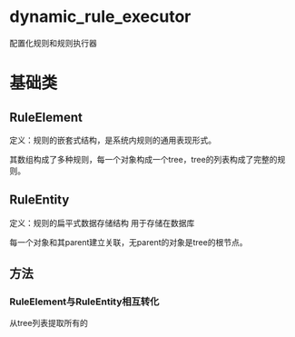 # dynamic_rule_executor
配置化规则和规则执行器



# 基础类



## RuleElement

定义：规则的嵌套式结构，是系统内规则的通用表现形式。

其数组构成了多种规则，每一个对象构成一个tree，tree的列表构成了完整的规则。



## RuleEntity

定义：规则的扁平式数据存储结构 用于存储在数据库

每一个对象和其parent建立关联，无parent的对象是tree的根节点。



## 方法

### RuleElement与RuleEntity相互转化



从tree列表提取所有的
